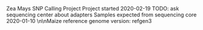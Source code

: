 Zea Mays SNP Calling Project
Project started 2020-02-19
TODO: ask sequencing center about adapters
Samples expected from sequencing core 2020-01-10
\n\nMaize reference genome version: refgen3
